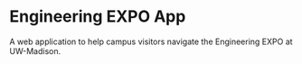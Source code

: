 # Engineering EXPO App
A web application to help campus visitors navigate the Engineering EXPO at UW-Madison.
